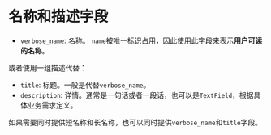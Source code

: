# 名称和描述字段

- `verbose_name`: 名称。 `name`被唯一标识占用，因此使用此字段来表示**用户可读的名称**。

或者使用一组描述代替：

- `title`: 标题。一般是代替`verbose_name`。
- `description`: 详情。通常是一句话或者一段话，也可以是`TextField`，根据具体业务需求定义。

如果需要同时提供短名称和长名称，也可以同时提供`verbose_name`和`title`字段。
